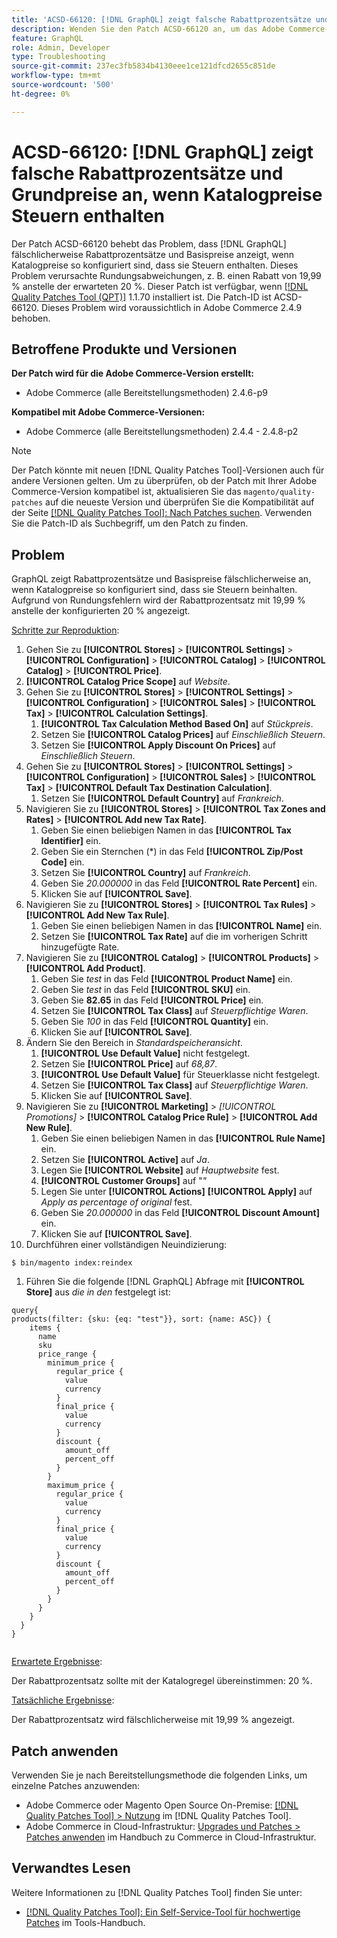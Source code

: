 ```yaml
---
title: 'ACSD-66120: [!DNL GraphQL] zeigt falsche Rabattprozentsätze und Grundpreise an, wenn Katalogpreise Steuern enthalten'
description: Wenden Sie den Patch ACSD-66120 an, um das Adobe Commerce-Problem zu beheben [!DNL GraphQL]  bei dem fälschlicherweise Rabattprozentsätze und Basispreise angezeigt werden, wenn Katalogpreise so konfiguriert sind, dass sie Steuern enthalten. Dieses Problem verursachte Rundungsabweichungen, z. B. einen Rabatt von 19,99 % anstelle der erwarteten 20 %.
feature: GraphQL
role: Admin, Developer
type: Troubleshooting
source-git-commit: 237ec3fb5834b4130eee1ce121dfcd2655c851de
workflow-type: tm+mt
source-wordcount: '500'
ht-degree: 0%

---
```



# ACSD-66120: [!DNL GraphQL] zeigt falsche Rabattprozentsätze und Grundpreise an, wenn Katalogpreise Steuern enthalten

Der Patch ACSD-66120 behebt das Problem, dass [!DNL GraphQL] fälschlicherweise Rabattprozentsätze und Basispreise anzeigt, wenn Katalogpreise so konfiguriert sind, dass sie Steuern enthalten. Dieses Problem verursachte Rundungsabweichungen, z. B. einen Rabatt von 19,99 % anstelle der erwarteten 20 %. Dieser Patch ist verfügbar, wenn [[!DNL Quality Patches Tool (QPT)]](/help/tools/quality-patches-tool/quality-patches-tool-to-self-serve-quality-patches.md) 1.1.70 installiert ist. Die Patch-ID ist ACSD-66120. Dieses Problem wird voraussichtlich in Adobe Commerce 2.4.9 behoben.

## Betroffene Produkte und Versionen

**Der Patch wird für die Adobe Commerce-Version erstellt:**

* Adobe Commerce (alle Bereitstellungsmethoden) 2.4.6-p9

**Kompatibel mit Adobe Commerce-Versionen:**

* Adobe Commerce (alle Bereitstellungsmethoden) 2.4.4 - 2.4.8-p2

>[!NOTE]
>
>Der Patch könnte mit neuen [!DNL Quality Patches Tool]-Versionen auch für andere Versionen gelten. Um zu überprüfen, ob der Patch mit Ihrer Adobe Commerce-Version kompatibel ist, aktualisieren Sie das `magento/quality-patches` auf die neueste Version und überprüfen Sie die Kompatibilität auf der Seite [[!DNL Quality Patches Tool]: Nach Patches suchen](https://experienceleague.adobe.com/tools/commerce-quality-patches/index.html). Verwenden Sie die Patch-ID als Suchbegriff, um den Patch zu finden.

## Problem

GraphQL zeigt Rabattprozentsätze und Basispreise fälschlicherweise an, wenn Katalogpreise so konfiguriert sind, dass sie Steuern beinhalten. Aufgrund von Rundungsfehlern wird der Rabattprozentsatz mit 19,99 % anstelle der konfigurierten 20 % angezeigt.

<u>Schritte zur Reproduktion</u>:

1. Gehen Sie zu **[!UICONTROL Stores]** > **[!UICONTROL Settings]** > **[!UICONTROL Configuration]** > **[!UICONTROL Catalog]** > **[!UICONTROL Catalog]** > **[!UICONTROL Price]**.
1. **[!UICONTROL Catalog Price Scope]** auf *Website*.
1. Gehen Sie zu **[!UICONTROL Stores]** > **[!UICONTROL Settings]** > **[!UICONTROL Configuration]** > **[!UICONTROL Sales]** > **[!UICONTROL Tax]** > **[!UICONTROL Calculation Settings]**.
   1. **[!UICONTROL Tax Calculation Method Based On]** auf *Stückpreis*.
   1. Setzen Sie **[!UICONTROL Catalog Prices]** auf *Einschließlich Steuern*.
   1. Setzen Sie **[!UICONTROL Apply Discount On Prices]** auf *Einschließlich Steuern*.
1. Gehen Sie zu **[!UICONTROL Stores]** > **[!UICONTROL Settings]** > **[!UICONTROL Configuration]** > **[!UICONTROL Sales]** > **[!UICONTROL Tax]** > **[!UICONTROL Default Tax Destination Calculation]**.
   1. Setzen Sie **[!UICONTROL Default Country]** auf *Frankreich*.
1. Navigieren Sie zu **[!UICONTROL Stores]** > **[!UICONTROL Tax Zones and Rates]** > **[!UICONTROL Add new Tax Rate]**.
   1. Geben Sie einen beliebigen Namen in das **[!UICONTROL Tax Identifier]** ein.
   1. Geben Sie ein Sternchen (*) in das Feld **[!UICONTROL Zip/Post Code]** ein.
   1. Setzen Sie **[!UICONTROL Country]** auf *Frankreich*.
   1. Geben Sie *20.000000* in das Feld **[!UICONTROL Rate Percent]** ein.
   1. Klicken Sie auf **[!UICONTROL Save]**.
1. Navigieren Sie zu **[!UICONTROL Stores]** > **[!UICONTROL Tax Rules]** > **[!UICONTROL Add New Tax Rule]**.
   1. Geben Sie einen beliebigen Namen in das **[!UICONTROL Name]** ein.
   1. Setzen Sie **[!UICONTROL Tax Rate]** auf die im vorherigen Schritt hinzugefügte Rate.
1. Navigieren Sie zu **[!UICONTROL Catalog]** > **[!UICONTROL Products]** > **[!UICONTROL Add Product]**.
   1. Geben Sie *test* in das Feld **[!UICONTROL Product Name]** ein.
   1. Geben Sie *test* in das Feld **[!UICONTROL SKU]** ein.
   1. Geben Sie **82.65** in das Feld **[!UICONTROL Price]** ein.
   1. Setzen Sie **[!UICONTROL Tax Class]** auf *Steuerpflichtige Waren*.
   1. Geben Sie *100* in das Feld **[!UICONTROL Quantity]** ein.
   1. Klicken Sie auf **[!UICONTROL Save]**.
1. Ändern Sie den Bereich in *Standardspeicheransicht*.
   1. **[!UICONTROL Use Default Value]** nicht festgelegt.
   1. Setzen Sie **[!UICONTROL Price]** auf *68,87*.
   1. **[!UICONTROL Use Default Value]** für Steuerklasse nicht festgelegt.
   1. Setzen Sie **[!UICONTROL Tax Class]** auf *Steuerpflichtige Waren*. 
   1. Klicken Sie auf **[!UICONTROL Save]**.
1. Navigieren Sie zu **[!UICONTROL Marketing]** > *[!UICONTROL Promotions]* > **[!UICONTROL Catalog Price Rule]** > **[!UICONTROL Add New Rule]**.
   1. Geben Sie einen beliebigen Namen in das **[!UICONTROL Rule Name]** ein.
   1. Setzen Sie **[!UICONTROL Active]** auf *Ja*.
   1. Legen Sie **[!UICONTROL Website]** auf *Hauptwebsite* fest.
   1. **[!UICONTROL Customer Groups]** auf &quot;*&quot;*
   1. Legen Sie unter **[!UICONTROL Actions]** **[!UICONTROL Apply]** auf *Apply as percentage of original* fest.
   1. Geben Sie *20.000000* in das Feld **[!UICONTROL Discount Amount]** ein.
   1. Klicken Sie auf **[!UICONTROL Save]**.
1. Durchführen einer vollständigen Neuindizierung:

```
$ bin/magento index:reindex
```

1. Führen Sie die folgende [!DNL GraphQL] Abfrage mit **[!UICONTROL Store]** aus *die in den* festgelegt ist:

```
query{
products(filter: {sku: {eq: "test"}}, sort: {name: ASC}) {
    items {
      name
      sku
      price_range {
        minimum_price {
          regular_price {
            value
            currency
          }
          final_price {
            value
            currency
          }
          discount {
            amount_off
            percent_off
          }
        }
        maximum_price {
          regular_price {
            value
            currency
          }
          final_price {
            value
            currency
          }
          discount {
            amount_off
            percent_off
          }
        }
      }
    }
  }
}
  
```

<u>Erwartete Ergebnisse</u>:

Der Rabattprozentsatz sollte mit der Katalogregel übereinstimmen: 20 %.

<u>Tatsächliche Ergebnisse</u>:

Der Rabattprozentsatz wird fälschlicherweise mit 19,99 % angezeigt.

## Patch anwenden

Verwenden Sie je nach Bereitstellungsmethode die folgenden Links, um einzelne Patches anzuwenden:

* Adobe Commerce oder Magento Open Source On-Premise: [[!DNL Quality Patches Tool] > Nutzung](/help/tools/quality-patches-tool/usage.md) im [!DNL Quality Patches Tool].
* Adobe Commerce in Cloud-Infrastruktur: [Upgrades und Patches > Patches anwenden](https://experienceleague.adobe.com/docs/commerce-cloud-service/user-guide/develop/upgrade/apply-patches.html) im Handbuch zu Commerce in Cloud-Infrastruktur.

## Verwandtes Lesen

Weitere Informationen zu [!DNL Quality Patches Tool] finden Sie unter:

* [[!DNL Quality Patches Tool]: Ein Self-Service-Tool für hochwertige Patches](/help/tools/quality-patches-tool/quality-patches-tool-to-self-serve-quality-patches.md) im Tools-Handbuch.
